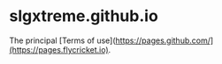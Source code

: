 # slgxtreme.github.io
The principal [Terms of use](https://pages.github.com/](https://pages.flycricket.io).

